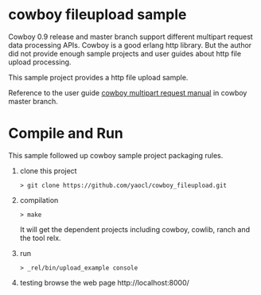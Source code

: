 # cowboy fileupload sample

Cowboy 0.9 release and master branch support different multipart request data processing APIs. Cowboy is a good erlang http library. But the author did not provide enough sample projects and user guides about http file upload processing.

This sample project provides a http file upload sample.

Reference to the user guide [cowboy multipart request manual](https://github.com/extend/cowboy/blob/master/guide/multipart_req.md) in cowboy master branch.

# Compile and Run

This sample followed up cowboy sample project packaging rules.

1. clone this project
	```
	> git clone https://github.com/yaocl/cowboy_fileupload.git
	```

2. compilation
	```
	> make
	```
	It will get the dependent projects including cowboy, cowlib, ranch and the tool relx.

3. run
	```
	> _rel/bin/upload_example console
	```

4. testing
	browse the web page http://localhost:8000/
